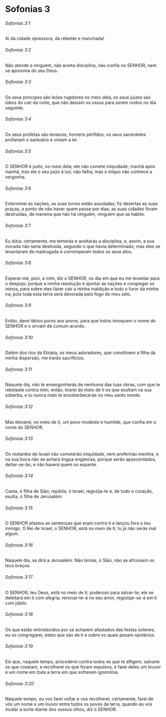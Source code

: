 # Sofonias 3

###### Sofonias 3:1

Ai da cidade opressora, da rebelde e manchada!

###### Sofonias 3:2

Não atende a ninguém, não aceita disciplina, não confia no SENHOR, nem se aproxima do seu Deus.

###### Sofonias 3:3

Os seus príncipes são leões rugidores no meio dela, os seus juízes são lobos do cair da noite, que não deixam os ossos para serem roídos no dia seguinte.

###### Sofonias 3:4

Os seus profetas são levianos, homens pérfidos; os seus sacerdotes profanam o santuário e violam a lei.

###### Sofonias 3:5

O SENHOR é justo, no meio dela; ele não comete iniquidade; manhã após manhã, traz ele o seu juízo à luz; não falha; mas o iníquo não conhece a vergonha.

###### Sofonias 3:6

Exterminei as nações, as suas torres estão assoladas; fiz desertas as suas praças, a ponto de não haver quem passe por elas; as suas cidades foram destruídas, de maneira que não há ninguém, ninguém que as habite.

###### Sofonias 3:7

Eu dizia: certamente, me temerás e aceitarás a disciplina, e, assim, a sua morada não seria destruída, segundo o que havia determinado; mas eles se levantaram de madrugada e corromperam todos os seus atos.

###### Sofonias 3:8

Esperai-me, pois, a mim, diz o SENHOR, no dia em que eu me levantar para o despojo; porque a minha resolução é ajuntar as nações e congregar os reinos, para sobre eles fazer cair a minha maldição e todo o furor da minha ira; pois toda esta terra será devorada pelo fogo do meu zelo.

###### Sofonias 3:9

Então, darei lábios puros aos povos, para que todos invoquem o nome do SENHOR e o sirvam de comum acordo.

###### Sofonias 3:10

Dalém dos rios da Etiópia, os meus adoradores, que constituem a filha da minha dispersão, me trarão sacrifícios.

###### Sofonias 3:11

Naquele dia, não te envergonharás de nenhuma das tuas obras, com que te rebelaste contra mim; então, tirarei do meio de ti os que exultam na sua soberba, e tu nunca mais te ensoberbecerás no meu santo monte.

###### Sofonias 3:12

Mas deixarei, no meio de ti, um povo modesto e humilde, que confia em o nome do SENHOR.

###### Sofonias 3:13

Os restantes de Israel não cometerão iniquidade, nem proferirão mentira, e na sua boca não se achará língua enganosa, porque serão apascentados, deitar-se-ão, e não haverá quem os espante.

###### Sofonias 3:14

Canta, ó filha de Sião; rejubila, ó Israel; regozija-te e, de todo o coração, exulta, ó filha de Jerusalém.

###### Sofonias 3:15

O SENHOR afastou as sentenças que eram contra ti e lançou fora o teu inimigo. O Rei de Israel, o SENHOR, está no meio de ti; tu já não verás mal algum.

###### Sofonias 3:16

Naquele dia, se dirá a Jerusalém: Não temas, ó Sião, não se afrouxem os teus braços.

###### Sofonias 3:17

O SENHOR, teu Deus, está no meio de ti, poderoso para salvar-te; ele se deleitará em ti com alegria; renovar-te-á no seu amor, regozijar-se-á em ti com júbilo.

###### Sofonias 3:18

Os que estão entristecidos por se acharem afastados das festas solenes, eu os congregarei, estes que são de ti e sobre os quais pesam opróbrios.

###### Sofonias 3:19

Eis que, naquele tempo, procederei contra todos os que te afligem; salvarei os que coxeiam, e recolherei os que foram expulsos, e farei deles um louvor e um nome em toda a terra em que sofrerem ignomínia.

###### Sofonias 3:20

Naquele tempo, eu vos farei voltar e vos recolherei; certamente, farei de vós um nome e um louvor entre todos os povos da terra, quando eu vos mudar a sorte diante dos vossos olhos, diz o SENHOR.

